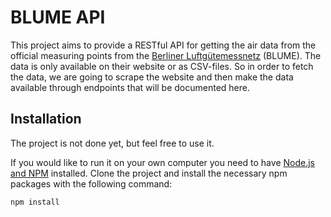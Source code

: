 # BLUME API

This project aims to provide a RESTful API for getting the air data from the official measuring points from the [Berliner Luftgütemessnetz](https://luftdaten.berlin.de/lqi) (BLUME).
The data is only available on their website or as CSV-files. So in order to fetch the data, we are going to scrape the website and then make the data available through endpoints that will be documented here.

## Installation

The project is not done yet, but feel free to use it. 

If you would like to run it on your own computer you need to have [Node.js and NPM](https://nodejs.org/en/) installed.
Clone the project and install the necessary npm packages with the following command:

```bash
npm install
```